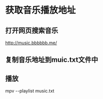 
# 获取音乐播放地址

## 打开网页搜索音乐
http://music.bbbbbb.me/

## 复制音乐地址到muic.txt文件中

## 播放

mpv --playlist music.txt

